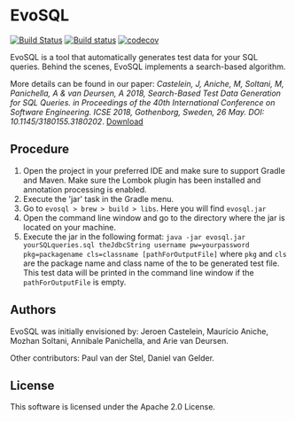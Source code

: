 # EvoSQL

[![Build Status](https://travis-ci.org/SERG-Delft/evosql.svg?branch=master)](https://travis-ci.org/SERG-Delft/evosql)
[![Build status](https://ci.appveyor.com/api/projects/status/api940ix5252bwwg/branch/master?svg=true)](https://ci.appveyor.com/project/pvdstel/evosql/branch/master)
[![codecov](https://codecov.io/gh/SERG-Delft/evosql/branch/master/graph/badge.svg)](https://codecov.io/gh/SERG-Delft/evosql)


EvoSQL is a tool that automatically generates test data for your SQL queries.
Behind the scenes, EvoSQL implements a search-based algorithm.

More details can be found in our paper:
_Castelein, J, Aniche, M, Soltani, M, Panichella, A & van Deursen, A 2018, Search-Based Test Data Generation for SQL Queries. in Proceedings of the 40th International Conference on Software Engineering. ICSE 2018, Gothenborg, Sweden, 26 May. DOI: 10.1145/3180155.3180202_. [Download](https://pure.tudelft.nl/portal/en/publications/searchbased-test-data-generation-for-sql-queries(90a6431f-f78f-4ac3-bf87-c052cd9cd5d4)/export.html)

## Procedure

1. Open the project in your preferred IDE and make sure to support Gradle and Maven. 
Make sure the Lombok plugin has been installed and annotation processing is enabled. 
2. Execute the 'jar' task in the Gradle menu.
3. Go to `evosql > brew > build > libs`. Here you will find `evosql.jar`
4. Open the command line window and go to the directory where the jar is located on your machine.
4. Execute the jar in the following format: 
`java -jar evosql.jar yourSQLqueries.sql theJdbcString username pw=yourpassword pkg=packagename cls=classname [pathForOutputFile]`
where `pkg` and `cls` are the package name and class name of the to be generated test file. This test data will be printed in the command line window if the `pathForOutputFile` is empty.

## Authors

EvoSQL was initially envisioned by: Jeroen Castelein, Maurício Aniche, 
Mozhan Soltani, Annibale Panichella, and Arie van Deursen.

Other contributors: Paul van der Stel, Daniel van Gelder.

## License

This software is licensed under the Apache 2.0 License.

